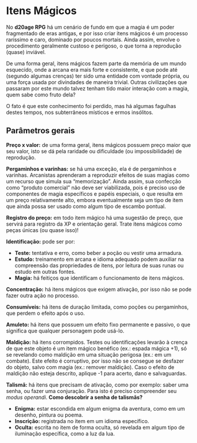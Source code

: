 # Itens Mágicos

No **d20age RPG** há um cenário de fundo em que a magia é um poder fragmentado de eras antigas, e por isso criar itens mágicos é um processo raríssimo e caro, dominado por poucos mortais. Ainda assim, envolve o procedimento geralmente custoso e perigoso, o que torna a reprodução (quase) inviável. 

De uma forma geral, itens mágicos fazem parte da memória de um mundo esquecido, onde a arcana era mais forte e consistente, e que pode até (segundo algumas crenças) ter sido uma entidade com vontade própria, ou uma força usada por divindades de maneira trivial. Outras civilizações que passaram por este mundo talvez tenham tido maior interação com a magia, quem sabe como fruto dela? 

O fato é que este conhecimento foi perdido, mas há algumas fagulhas destes tempos, nos subterrâneos místicos e ermos insólitos.

## Parâmetros gerais

**Preço x valor:** de uma forma geral, itens mágicos possuem preço maior que seu valor, isto se dá pela raridade ou dificuldade (ou impossibilidade) de reprodução.

**Pergaminhos e varinhas:** se há uma exceção, ela é de pergaminhos e varinhas. Arcanistas aprenderam a reproduzir efeitos de suas magias como um recurso que simula sua “memorização”. Ainda assim, sua confecção como “produto comercial” não deve ser viabilizada, pois é preciso uso de componentes de magia específicos e papéis especiais, o que resulta em um preço relativamente alto, embora eventualmente seja um tipo de item que ainda possa ser usado como algum tipo de escambo pontual.

**Registro do preço:** em todo item mágico há uma sugestão de preço, que servirá para registro da XP e orientação geral. Trate itens mágicos como peças únicas (ou quase isso)!

**Identificação:** pode ser por:

- **Teste:** tentativa e erro, como beber a poção ou vestir uma armadura.
- **Estudo:** treinamento em arcana e idioma adequado podem auxiliar na compreensão das propriedades de itens, por leitura de suas runas ou estudo em outras fontes.
- **Magia:** há feitiços que identificam o funcionamento de itens mágicos.

**Concentração:** há itens mágicos que exigem ativação, por isso não se pode fazer outra ação no processo.

**Consumíveis:** há itens de duração limitada, como poções ou pergaminhos, que perdem o efeito após o uso.

**Amuleto:** há itens que possuem um efeito fixo permanente e passivo, o que significa que qualquer personagem pode usá-lo.

**Maldição:** há itens corrompidos. Testes ou identificações levarão à crença de que este objeto é um item mágico benéfico (ex.: espada mágica +1), só se revelando como maldição em uma situação perigosa (ex.: em um combate). Este efeito é corruptivo, por isso não se consegue se desfazer do objeto, salvo com magia (ex.: remover maldição). Caso o efeito de maldição não esteja descrito, aplique -1 para acerto, dano e salvaguardas.

**Talismã:** há itens que precisam de ativação, como por exemplo: saber uma senha, ou fazer uma conjuração. Para isto é preciso compreender seu *modus operandi*. **Como descobrir a senha de talismãs?**

- **Enigma:** estar escondida em algum enigma da aventura, como em um desenho, pintura ou poema.
- **Inscrição:** registrada no item em um idioma específico.
- **Oculta:** escrita no item de forma oculta, só revelada em algum tipo de iluminação específica, como a luz da lua.
